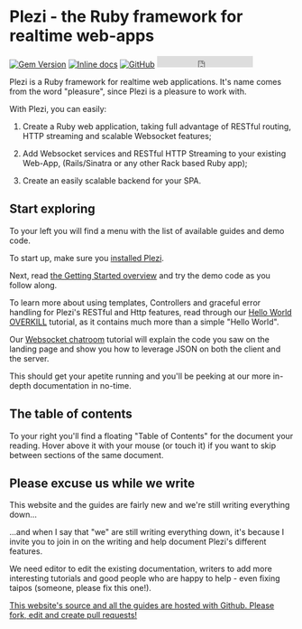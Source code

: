 # Plezi - the Ruby framework for realtime web-apps
[![Gem Version](https://badge.fury.io/rb/plezi.svg)](http://badge.fury.io/rb/plezi) [![Inline docs](http://inch-ci.org/github/boazsegev/plezi.svg?branch=master)](http://www.rubydoc.info/github/boazsegev/plezi/master) [![GitHub](https://img.shields.io/badge/GitHub-Open%20Source-blue.svg)](https://github.com/boazsegev/plezi) <iframe src="https://ghbtns.com/github-btn.html?user=boazsegev&repo=plezi&type=star&count=true" frameborder="0" scrolling="0" width="170px" height="20px"></iframe>

Plezi is a Ruby framework for realtime web applications. It's name comes from the word "pleasure", since Plezi is a pleasure to work with.

With Plezi, you can easily:

1. Create a Ruby web application, taking full advantage of RESTful routing, HTTP streaming and scalable Websocket features;

2. Add Websocket services and RESTful HTTP Streaming to your existing Web-App, (Rails/Sinatra or any other Rack based Ruby app);

3. Create an easily scalable backend for your SPA.

## Start exploring

To your left you will find a menu with the list of available guides and demo code.

To start up, make sure you [installed Plezi](/docs/install).

Next, read [the Getting Started overview](/docs/basics) and try the demo code as you follow along.

To learn more about using templates, Controllers and graceful error handling for Plezi's RESTful and Http features, read through our [Hello World OVERKILL](/docs/hello_world) tutorial, as it contains much more than a simple "Hello World".

Our [Websocket chatroom](/docs/hello_chat) tutorial will explain the code you saw on the landing page and show you how to leverage JSON on both the client and the server.

This should get your apetite running and you'll be peeking at our more in-depth documentation in no-time.

## The table of contents

To your right you'll find a floating "Table of Contents" for the document your reading. Hover above it with your mouse (or touch it) if you want to skip between sections of the same document.

## Please excuse us while we write

This website and the guides are fairly new and we're still writing everything down...

...and when I say that "we" are still writing everything down, it's because I invite you to join in on the writing and help document Plezi's different features.

We need editor to edit the existing documentation, writers to add more interesting tutorials and good people who are happy to help - even fixing taipos (someone, please fix this one!).

[This website's source and all the guides are hosted with Github. Please fork, edit and create pull requests!](https://github.com/boazsegev/plezi-website)
